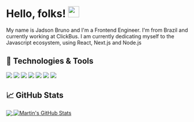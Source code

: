 # Hello, folks! <img src="https://raw.githubusercontent.com/MartinHeinz/MartinHeinz/master/wave.gif" width="30px">

My name is Jadson Bruno and I'm a Frontend Engineer. I'm from Brazil and currently working at ClickBus.
I am currently dedicating myself to the Javascript ecosystem, using React, Next.js and Node.js

## 🔧 Technologies & Tools
![](https://img.shields.io/badge/OS-Linux-informational?style=flat&logo=linux&logoColor=white&color=2bbc8a)
![](https://img.shields.io/static/v1?label=Code&message=Javascript&color=yellow)
![](https://img.shields.io/npm/types/typescript)
![](https://img.shields.io/static/v1?label=Code&message=React.js&color=blue)
![](https://img.shields.io/static/v1?label=Code&message=React-Native&color=blueviolet)
![](https://img.shields.io/static/v1?label=Library&message=Redux&color=9cf)
![](https://img.shields.io/static/v1?label=Library&message=Styled-Components&color=important)


## &#x1f4c8; GitHub Stats

<a href="https://github.com/JadsonBruno/JadsonBruno">
  <img align="center" src="https://github-readme-stats.vercel.app/api/top-langs/?username=JadsonBruno&hide=java,html&title_color=ffffff&text_color=c9cacc&icon_color=2bbc8a&bg_color=1d1f21" />
</a>
<a href="https://github.com/JadsonBruno/JadsonBruno">
  <img align="center" src="https://github-readme-stats.vercel.app/api?username=JadsonBruno&show_icons=true&line_height=27&count_private=true&title_color=ffffff&text_color=c9cacc&icon_color=2bbc8a&bg_color=1d1f21" alt="Martin's GitHub Stats" />
</a>
